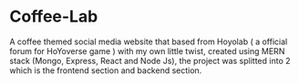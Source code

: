 # Coffee-Lab
A coffee themed social media website that based from Hoyolab ( a official forum for HoYoverse game ) with my own little twist, created using MERN stack (Mongo, Express, React and Node Js), the project was splitted into 2 which is the frontend section and backend section.
